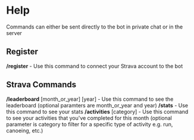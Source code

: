 # Help
Commands can either be sent directly to the bot in private chat or in the server
## __Register__
**/register** - Use this command to connect your Strava account to the bot
## __Strava Commands__
**/leaderboard** [month_or_year] [year] - Use this command to see the leaderboard (optional paramters are month_or_year and year)
**/stats** - Use this command to see your stats
**/activities** [category] - Use this command to see your activities that you've completed for this month (optional parameter is category to filter for a specific type of activity e.g. run, canoeing, etc.)